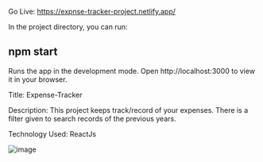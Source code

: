 Go Live: https://expnse-tracker-project.netlify.app/

In the project directory, you can run:
## npm start

Runs the app in the development mode.
Open http://localhost:3000 to view it in your browser.

Title: Expense-Tracker

Description: This project keeps track/record of your expenses. There is a filter given to search records of the previous years.

Technology Used: ReactJs

![image](https://user-images.githubusercontent.com/98683284/198824902-5880e9ca-d808-4f6e-bdca-72f65b24d777.png)
